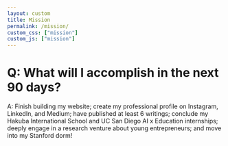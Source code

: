 ```yaml
---
layout: custom
title: Mission
permalink: /mission/
custom_css: ["mission"]
custom_js: ["mission"]
---
```

       
<main class="main-content mission-page">
    <div class="mission-container">
<h1 class="mission-question">Q: What will I accomplish in the next 90 days?</h1>
        <p class="mission-answer">A: Finish building my website; create my professional profile on Instagram, LinkedIn, and Medium; have published at least 6 writings; conclude my Hakuba International School and UC San Diego AI x Education internships; deeply engage in a research venture about young entrepreneurs; and move into my Stanford dorm!</p>
    </div>
</main>
